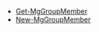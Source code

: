 * [Get-MgGroupMember](/powershell/module/microsoft.graph.groups/get-mggroupmember?view=graph-powershell-1.0)
* [New-MgGroupMember](/powershell/module/microsoft.graph.groups/new-mggroupmember?view=graph-powershell-1.0)